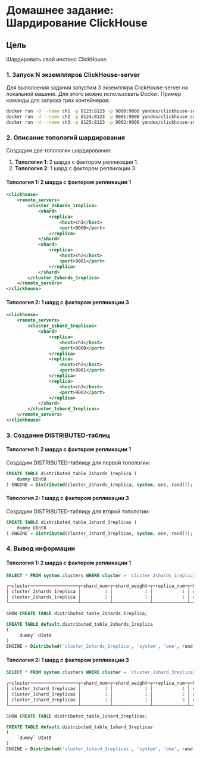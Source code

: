# Домашнее задание: Шардирование ClickHouse

## Цель

Шардировать свой инстанс ClickHouse.

### 1. Запуск N экземпляров ClickHouse-server

Для выполнения задания запустим 3 экземпляра ClickHouse-server на локальной машине. Для этого можно использовать Docker. Пример команды для запуска трех контейнеров:

```bash
docker run -d --name ch1 -p 8123:8123 -p 9000:9000 yandex/clickhouse-server
docker run -d --name ch2 -p 8124:8123 -p 9001:9000 yandex/clickhouse-server
docker run -d --name ch3 -p 8125:8123 -p 9002:9000 yandex/clickhouse-server
```

### 2. Описание топологий шардирования

Создадим две топологии шардирования:

1. **Топология 1**: 2 шарда с фактором репликации 1.
2. **Топология 2**: 1 шард с фактором репликации 3.

#### Топология 1: 2 шарда с фактором репликации 1

```xml
<clickhouse>
    <remote_servers>
        <cluster_2shards_1replica>
            <shard>
                <replica>
                    <host>ch1</host>
                    <port>9000</port>
                </replica>
            </shard>
            <shard>
                <replica>
                    <host>ch2</host>
                    <port>9001</port>
                </replica>
            </shard>
        </cluster_2shards_1replica>
    </remote_servers>
</clickhouse>
```

#### Топология 2: 1 шард с фактором репликации 3

```xml
<clickhouse>
    <remote_servers>
        <cluster_1shard_3replicas>
            <shard>
                <replica>
                    <host>ch1</host>
                    <port>9000</port>
                </replica>
                <replica>
                    <host>ch2</host>
                    <port>9001</port>
                </replica>
                <replica>
                    <host>ch3</host>
                    <port>9002</port>
                </replica>
            </shard>
        </cluster_1shard_3replicas>
    </remote_servers>
</clickhouse>
```

### 3. Создание DISTRIBUTED-таблиц

#### Топология 1: 2 шарда с фактором репликации 1

Создадим DISTRIBUTED-таблицу для первой топологии:

```sql
CREATE TABLE distributed_table_2shards_1replica (
    dummy UInt8
) ENGINE = Distributed(cluster_2shards_1replica, system, one, rand());
```

#### Топология 2: 1 шард с фактором репликации 3

Создадим DISTRIBUTED-таблицу для второй топологии:

```sql
CREATE TABLE distributed_table_1shard_3replicas (
    dummy UInt8
) ENGINE = Distributed(cluster_1shard_3replicas, system, one, rand());
```

### 4. Вывод информации

#### Топология 1: 2 шарда с фактором репликации 1

```sql
SELECT * FROM system.clusters WHERE cluster = 'cluster_2shards_1replica';

┌─cluster──────────────────┬─shard_num─┬─shard_weight─┬─replica_num─┬─host_name─┬─host_address─┬─port─┬─is_local─┬─user────┬─default_database─┐
│ cluster_2shards_1replica │         1 │            1 │           1 │ ch1       │ 172.17.0.2   │ 9000 │        1 │ default │                  │
│ cluster_2shards_1replica │         2 │            1 │           1 │ ch2       │ 172.17.0.3   │ 9001 │        0 │ default │                  │
└──────────────────────────┴───────────┴──────────────┴─────────────┴───────────┴──────────────┴──────┴──────────┴─────────┴──────────────────┘
```

```sql
SHOW CREATE TABLE distributed_table_2shards_1replica;

CREATE TABLE default.distributed_table_2shards_1replica
(
    `dummy` UInt8
)
ENGINE = Distributed('cluster_2shards_1replica', 'system', 'one', rand())
```

#### Топология 2: 1 шард с фактором репликации 3

```sql
SELECT * FROM system.clusters WHERE cluster = 'cluster_1shard_3replicas';

┌─cluster──────────────────┬─shard_num─┬─shard_weight─┬─replica_num─┬─host_name─┬─host_address─┬─port─┬─is_local─┬─user────┬─default_database─┐
│ cluster_1shard_3replicas │         1 │            1 │           1 │ ch1       │ 172.17.0.2   │ 9000 │        1 │ default │                  │
│ cluster_1shard_3replicas │         1 │            1 │           2 │ ch2       │ 172.17.0.3   │ 9001 │        0 │ default │                  │
│ cluster_1shard_3replicas │         1 │            1 │           3 │ ch3       │ 172.17.0.4   │ 9002 │        0 │ default │                  │
└──────────────────────────┴───────────┴──────────────┴─────────────┴───────────┴──────────────┴──────┴──────────┴─────────┴──────────────────┘
```

```sql
SHOW CREATE TABLE distributed_table_1shard_3replicas;

CREATE TABLE default.distributed_table_1shard_3replicas
(
    `dummy` UInt8
)
ENGINE = Distributed('cluster_1shard_3replicas', 'system', 'one', rand())
```